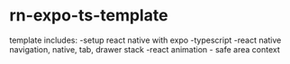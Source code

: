 # rn-expo-ts-template
template includes:
-setup react native with expo
-typescript
-react native navigation, native, tab, drawer stack
-react animation - safe area context